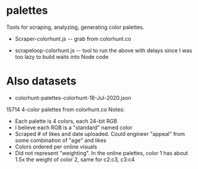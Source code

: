 
# palettes

Tools for scraping, analyzing, generating color palettes.

- Scraper-colorhunt.js
-- grab from colorhunt.co

- scrapeloop-colorhunt.js
-- tool to run the above with delays since I was too lazy to build waits into Node code

# Also datasets

* colorhunt-palettes-colorhunt-18-Jul-2020.json

15714 4-color palettes from colorhunt.co
Notes:
* Each palette is 4 colors, each 24-bit RGB
* I believe each RGB is a "standard" named color
* Scraped # of likes and date uploaded.  Could engineer "appeal" from some combination of "age" and likes
* Colors ordered per online visuals 
* Did not represent "weighting".  In the online palettes, color 1 has about 1.5x the weight of color 2, same for c2:c3, c3:c4

